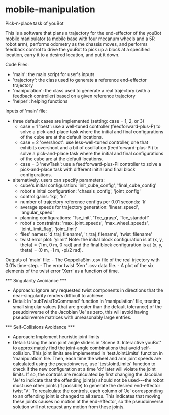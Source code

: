 # mobile-manipulation
Pick-n-place task of youBot

This is a software that plans a trajectory for the end-effector of the youBot mobile manipulator (a mobile base with four mecanum wheels and a 5R robot arm), performs odometry as the chassis moves, and performs feedback control to drive the youBot to pick up a block at a specified location, carry it to a desired location, and put it down.

Code Files:
- 'main': the main script for user's inputs
- 'trajectory': the class used to generate a reference end-effector trajectory 
- 'manipulation': the class used to generate a real trajectory (with a feedback controller) based on a given reference trajectory
- 'helper': helping functions

Inputs of 'main' file:
- three default cases are implemented (setting: case = 1, 2, or 3)
	- case = 1 'best': use a well-tuned controller (feedforward-plus-P) to solve a pick-and-place task where the initial and final configurations of the cube are at the default locations.
	- case = 2 'overshoot': use  less-well-tuned controller, one that exhibits overshoot and a bit of oscillation (feedforward-plus-PI) to solve a pick-and-place task where the initial and final configurations of the cube are at the default locations.
	- case = 3 'newTask': use a feedforward-plus-PI controller to solve a pick-and-place task with different initial and final block configurations.
- alternatively, users can specify parameters:
	- cube's initial configuration: 'init_cube_config', 'final_cube_config'
	- robot's inital configuration: 'chassis_config', 'joint_config'
	- control gains: 'kp', 'ki'
	- number of trajectory reference configs per 0.01 seconds: 'k'
	- average speeds for trajectory generation: 'linear_speed', 'angular_speed'
	- planning configurations: 'Tse_init', 'Tce_grasp', 'Tce_standoff'
	- robot's constraints: 'max_joint_speeds', 'max_wheel_speeds', 'joint_limit_flag', 'joint_limit'
	- files' names: 'd_traj_filename', 'r_traj_filename', 'twist_filename'
	- twist error plot: 'ylimit'
Note: the initial block configuration is at (x, y, theta) = (1 m, 0 m, 0 rad) and the final block configuration is at (x, y, theta) = (0 m, -1 m, -pi/2 rad).

Outputs of 'main' file:
	- The CoppeliaSim .csv file of the real trjectory with 0.01s time-step.
	- The error twist 'Xerr' .csv data file.
	- A plot of the six elements of the twist error 'Xerr' as a function of time.

*** Singularity Avoidance ***
- Approach: Ignore any requested twist components in directions that the near-singularity renders difficult to achieve.
- Detail: In 'subTwistToCommand' function in 'manipulation' file, treating small singular values (that are greater than the default tolerance) of the pseudoinverse of the Jacobian 'Je' as zero, this will avoid having pseudoinverse matrices with unreasonably large entries. 

*** Self-Collisions Avoidance ***
- Approach: Implement heuristic joint limits
- Detail: Using the arm joint angle sliders in 'Scene 3: Interactive youBot' to approximately find the joint-angle combinations that avoid self-collision. This joint limits are implemented in 'testJointLimits' function in 'manipulation' file. Then, each time the wheel and arm joint speeds are calculated using the pseudoinverse, use 'testJointLimits' function to check if the new configuration at a time 'dt' later will violate the joint limits. If so, the controls are recalculated by first changing the Jacobian 'Je' to indicate that the offending joint(s) should not be used---the robot must use other joints (if possible) to generate the desired end-effector twist 'V'. To recalculate the controls, each column of 'Je' corresponding to an offending joint is changed to all zeros. This indicates that moving these joints causes no motion at the end-effector, so the pseudoinverse solution will not request any motion from these joints.
